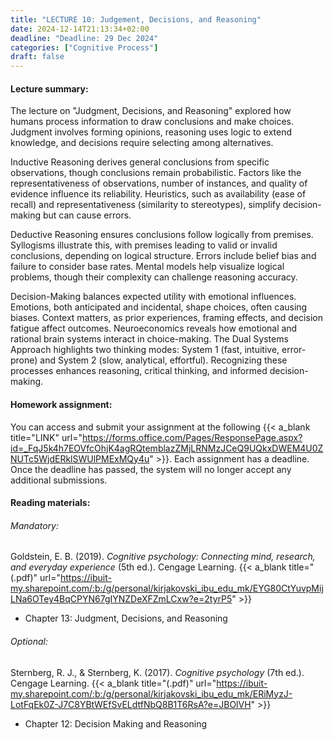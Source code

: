 ```yaml
---
title: "LECTURE 10: Judgement, Decisions, and Reasoning"
date: 2024-12-14T21:13:34+02:00
deadline: "Deadline: 29 Dec 2024"
categories: ["Cognitive Process"]
draft: false
---
```


#### Lecture summary:

The lecture on "Judgment, Decisions, and Reasoning" explored how humans process information to draw conclusions and make choices. Judgment involves forming opinions, reasoning uses logic to extend knowledge, and decisions require selecting among alternatives.

Inductive Reasoning derives general conclusions from specific observations, though conclusions remain probabilistic. Factors like the representativeness of observations, number of instances, and quality of evidence influence its reliability. Heuristics, such as availability (ease of recall) and representativeness (similarity to stereotypes), simplify decision-making but can cause errors.

Deductive Reasoning ensures conclusions follow logically from premises. Syllogisms illustrate this, with premises leading to valid or invalid conclusions, depending on logical structure. Errors include belief bias and failure to consider base rates. Mental models help visualize logical problems, though their complexity can challenge reasoning accuracy.

Decision-Making balances expected utility with emotional influences. Emotions, both anticipated and incidental, shape choices, often causing biases. Context matters, as prior experiences, framing effects, and decision fatigue affect outcomes. Neuroeconomics reveals how emotional and rational brain systems interact in choice-making. The Dual Systems Approach highlights two thinking modes: System 1 (fast, intuitive, error-prone) and System 2 (slow, analytical, effortful). Recognizing these processes enhances reasoning, critical thinking, and informed decision-making.

#### Homework assignment:

You can access and submit your assignment at the following {{< a_blank title="LINK" url="https://forms.office.com/Pages/ResponsePage.aspx?id=_FqJ5k4h7EOVfcOhjK4agRQtemblazZMjLRNMzJCeQ9UQkxDWEM4U0ZNUTc5WjdERklSWUlPMExMQy4u" >}}. Each assignment has a deadline. Once the deadline has passed, the system will no longer accept any additional submissions.

#### Reading materials:

###### Mandatory:

Goldstein, E. B. (2019). *Cognitive psychology: Connecting mind, research, and everyday experience* (5th ed.). Cengage Learning. {{< a_blank title="(.pdf)" url="https://ibuit-my.sharepoint.com/:b:/g/personal/kirjakovski_ibu_edu_mk/EYG80CtYuvpMijLNa6OTey4BqCPYN67gIYNZDeXFZmLCxw?e=2tyrP5" >}}

* Chapter 13: Judgment, Decisions, and Reasoning

###### Optional:

Sternberg, R. J., & Sternberg, K. (2017). *Cognitive psychology* (7th ed.). Cengage Learning. {{< a_blank title="(.pdf)" url="https://ibuit-my.sharepoint.com/:b:/g/personal/kirjakovski_ibu_edu_mk/ERiMyzJ-LotFqEk0Z-J7C8YBtWEfSvELdtfNbQ8B1T6RsA?e=JBOlVH" >}}

* Chapter 12: Decision Making and Reasoning
